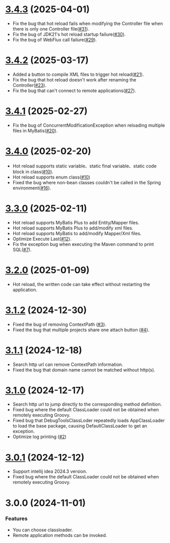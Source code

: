 # [3.4.3](https://github.com/future0923/debug-tools/compare/v3.4.2...v3.4.3) (2025-04-01)

- Fix the bug that hot reload fails when modifying the Controller file when there is only one Controller file([#31](https://github.com/future0923/debug-tools/issues/31)).
- Fix the bug of JDK21's hot reload startup failure([#30](https://github.com/future0923/debug-tools/issues/30)).
- Fix the bug of WebFlux call failure([#29](https://github.com/future0923/debug-tools/issues/29)).

# [3.4.2](https://github.com/future0923/debug-tools/compare/v3.4.1...v3.4.2) (2025-03-17)

- Added a button to compile XML files to trigger hot reload([#21](https://github.com/future0923/debug-tools/issues/21)).
- Fix the bug that hot reload doesn't work after renaming the Controller([#23](https://github.com/future0923/debug-tools/issues/23)).
- Fix the bug that can't connect to remote applications([#27](https://github.com/future0923/debug-tools/issues/27)).

# [3.4.1](https://github.com/future0923/debug-tools/compare/v3.4.0...v3.4.1) (2025-02-27)

- Fix the bug of ConcurrentModificationException when reloading multiple files in MyBatis([#20](https://github.com/future0923/debug-tools/issues/20)).

# [3.4.0](https://github.com/future0923/debug-tools/compare/v3.3.0...v3.4.0) (2025-02-20)

- Hot reload supports static variable、static final variable、static code block in class([#10](https://github.com/future0923/debug-tools/issues/10)).
- Hot reload supports enum class([#10](https://github.com/future0923/debug-tools/issues/10))
- Fixed the bug where non-bean classes couldn't be called in the Spring environment([#16](https://github.com/future0923/debug-tools/issues/16)).

# [3.3.0](https://github.com/future0923/debug-tools/compare/v3.2.0...v3.3.0) (2025-02-11)

- Hot reload supports MyBatis Plus to add Entity/Mapper files.
- Hot reload supports MyBatis Plus to add/modify xml files.
- Hot reload supports MyBatis to add/modify Mapper/Xml files.
- Optimize Execute Last([#12](https://github.com/future0923/debug-tools/issues/12)).
- Fix the exception bug when executing the Maven command to print SQL([#7](https://github.com/future0923/debug-tools/issues/7)).

# [3.2.0](https://github.com/future0923/debug-tools/compare/v3.1.2...v3.2.0) (2025-01-09)

- Hot reload, the written code can take effect without restarting the application.

# [3.1.2](https://github.com/future0923/debug-tools/compare/v3.1.1...v3.1.2) (2024-12-30)

- Fixed the bug of removing ContextPath ([#3](https://github.com/future0923/debug-tools/issues/3)).
- Fixed the bug that multiple projects share one attach button ([#4](https://github.com/future0923/debug-tools/issues/4)).

# [3.1.1](https://github.com/future0923/debug-tools/compare/v3.1.0...v3.1.1) (2024-12-18)

- Search http url can remove ContextPath information. 
- Fixed the bug that domain name cannot be matched without http(s).

# [3.1.0](https://github.com/future0923/debug-tools/compare/v3.0.1...v3.1.0) (2024-12-17)

- Search http url to jump directly to the corresponding method definition.
- Fixed bug where the default ClassLoader could not be obtained when remotely executing Groovy.
- Fixed bug that DebugToolsClassLoder repeatedly loads AppClassLoader to load the base package, causing DefaultClassLoader to get an exception.
- Optimize log printing ([#2](https://github.com/future0923/debug-tools/issues/2))

# [3.0.1](https://github.com/future0923/debug-tools/compare/v3.0.0...v3.0.1) (2024-12-12)

- Support intellij idea 2024.3 version.
- Fixed bug where the default ClassLoader could not be obtained when remotely executing Groovy.

# 3.0.0 (2024-11-01)

### Features

- You can choose classloader.
- Remote application methods can be invoked.
